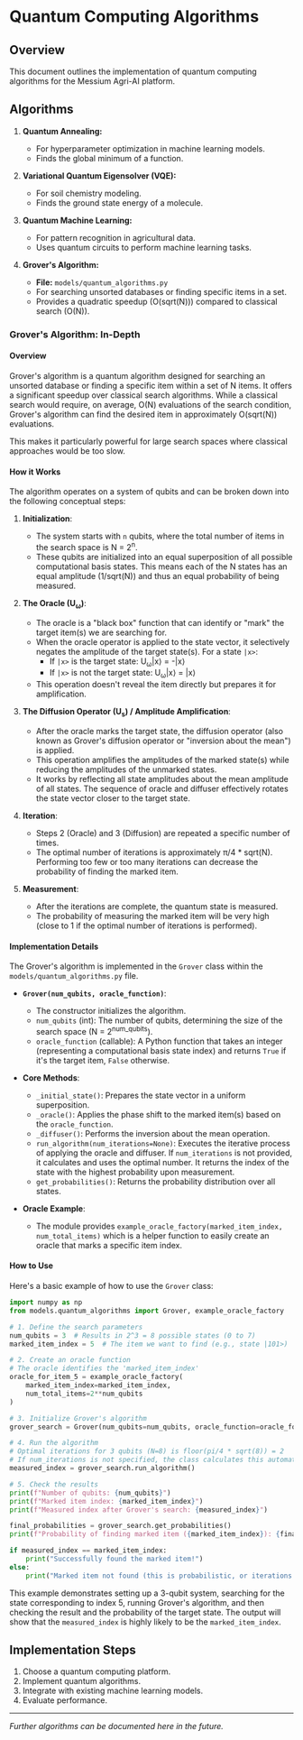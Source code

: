 # Quantum Computing Algorithms

## Overview

This document outlines the implementation of quantum computing algorithms for the Messium Agri-AI platform.

## Algorithms

1.  **Quantum Annealing:**
    *   For hyperparameter optimization in machine learning models.
    *   Finds the global minimum of a function.

2.  **Variational Quantum Eigensolver (VQE):**
    *   For soil chemistry modeling.
    *   Finds the ground state energy of a molecule.

3.  **Quantum Machine Learning:**
    *   For pattern recognition in agricultural data.
    *   Uses quantum circuits to perform machine learning tasks.

4.  **Grover's Algorithm:**
    *   **File:** `models/quantum_algorithms.py`
    *   For searching unsorted databases or finding specific items in a set.
    *   Provides a quadratic speedup (O(sqrt(N))) compared to classical search (O(N)).

### Grover's Algorithm: In-Depth

#### Overview

Grover's algorithm is a quantum algorithm designed for searching an unsorted database or finding a specific item within a set of N items. It offers a significant speedup over classical search algorithms. While a classical search would require, on average, O(N) evaluations of the search condition, Grover's algorithm can find the desired item in approximately O(sqrt(N)) evaluations.

This makes it particularly powerful for large search spaces where classical approaches would be too slow.

#### How it Works

The algorithm operates on a system of qubits and can be broken down into the following conceptual steps:

1.  **Initialization**:
    *   The system starts with `n` qubits, where the total number of items in the search space is N = 2<sup>n</sup>.
    *   These qubits are initialized into an equal superposition of all possible computational basis states. This means each of the N states has an equal amplitude (1/sqrt(N)) and thus an equal probability of being measured.

2.  **The Oracle (U<sub>&omega;</sub>)**:
    *   The oracle is a "black box" function that can identify or "mark" the target item(s) we are searching for.
    *   When the oracle operator is applied to the state vector, it selectively negates the amplitude of the target state(s). For a state `|x>`:
        *   If `|x>` is the target state: U<sub>&omega;</sub>|x&rangle; = -|x&rangle;
        *   If `|x>` is not the target state: U<sub>&omega;</sub>|x&rangle; = |x&rangle;
    *   This operation doesn't reveal the item directly but prepares it for amplification.

3.  **The Diffusion Operator (U<sub>s</sub>) / Amplitude Amplification**:
    *   After the oracle marks the target state, the diffusion operator (also known as Grover's diffusion operator or "inversion about the mean") is applied.
    *   This operation amplifies the amplitudes of the marked state(s) while reducing the amplitudes of the unmarked states.
    *   It works by reflecting all state amplitudes about the mean amplitude of all states. The sequence of oracle and diffuser effectively rotates the state vector closer to the target state.

4.  **Iteration**:
    *   Steps 2 (Oracle) and 3 (Diffusion) are repeated a specific number of times.
    *   The optimal number of iterations is approximately &pi;/4 * sqrt(N). Performing too few or too many iterations can decrease the probability of finding the marked item.

5.  **Measurement**:
    *   After the iterations are complete, the quantum state is measured.
    *   The probability of measuring the marked item will be very high (close to 1 if the optimal number of iterations is performed).

#### Implementation Details

The Grover's algorithm is implemented in the `Grover` class within the `models/quantum_algorithms.py` file.

*   **`Grover(num_qubits, oracle_function)`**:
    *   The constructor initializes the algorithm.
    *   `num_qubits` (int): The number of qubits, determining the size of the search space (N = 2<sup>num_qubits</sup>).
    *   `oracle_function` (callable): A Python function that takes an integer (representing a computational basis state index) and returns `True` if it's the target item, `False` otherwise.

*   **Core Methods**:
    *   `_initial_state()`: Prepares the state vector in a uniform superposition.
    *   `_oracle()`: Applies the phase shift to the marked item(s) based on the `oracle_function`.
    *   `_diffuser()`: Performs the inversion about the mean operation.
    *   `run_algorithm(num_iterations=None)`: Executes the iterative process of applying the oracle and diffuser. If `num_iterations` is not provided, it calculates and uses the optimal number. It returns the index of the state with the highest probability upon measurement.
    *   `get_probabilities()`: Returns the probability distribution over all states.

*   **Oracle Example**:
    *   The module provides `example_oracle_factory(marked_item_index, num_total_items)` which is a helper function to easily create an oracle that marks a specific item index.

#### How to Use

Here's a basic example of how to use the `Grover` class:

```python
import numpy as np
from models.quantum_algorithms import Grover, example_oracle_factory

# 1. Define the search parameters
num_qubits = 3  # Results in 2^3 = 8 possible states (0 to 7)
marked_item_index = 5  # The item we want to find (e.g., state |101>)

# 2. Create an oracle function
# The oracle identifies the 'marked_item_index'
oracle_for_item_5 = example_oracle_factory(
    marked_item_index=marked_item_index,
    num_total_items=2**num_qubits
)

# 3. Initialize Grover's algorithm
grover_search = Grover(num_qubits=num_qubits, oracle_function=oracle_for_item_5)

# 4. Run the algorithm
# Optimal iterations for 3 qubits (N=8) is floor(pi/4 * sqrt(8)) = 2
# If num_iterations is not specified, the class calculates this automatically.
measured_index = grover_search.run_algorithm()

# 5. Check the results
print(f"Number of qubits: {num_qubits}")
print(f"Marked item index: {marked_item_index}")
print(f"Measured index after Grover's search: {measured_index}")

final_probabilities = grover_search.get_probabilities()
print(f"Probability of finding marked item ({marked_item_index}): {final_probabilities[marked_item_index]:.4f}")

if measured_index == marked_item_index:
    print("Successfully found the marked item!")
else:
    print("Marked item not found (this is probabilistic, or iterations might not be optimal).")

```

This example demonstrates setting up a 3-qubit system, searching for the state corresponding to index 5, running Grover's algorithm, and then checking the result and the probability of the target state.
The output will show that the `measured_index` is highly likely to be the `marked_item_index`.

## Implementation Steps

1.  Choose a quantum computing platform.
2.  Implement quantum algorithms.
3.  Integrate with existing machine learning models.
4.  Evaluate performance.
---

*Further algorithms can be documented here in the future.*
